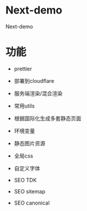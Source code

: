 # Next-demo

Next-demo

# 功能

- prettier
- 部署到cloudflare
- 服务端渲染/混合渲染
- 常用utils
- 根据国际化生成多套静态页面
- 环境变量
- 静态图片资源

- 全局css
- 自定义字体
- SEO TDK
- SEO sitemap
- SEO canonical
